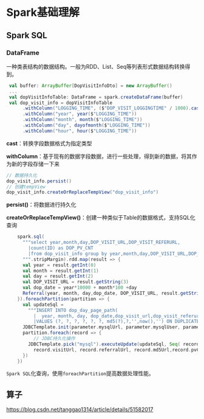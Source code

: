 # Spark基础理解

## Spark SQL

### DataFrame

一种类表结构的数据结构。一般为RDD、List、Seq等列表形式数据结构转换得到。

```scala
 val buffer: ArrayBuffer[DopVisitInfoDto] = new ArrayBuffer()
 ...
 val dopVisitInfoTable: DataFrame = spark.createDataFrame(buffer)
 val dop_visit_info = dopVisitInfoTable
      .withColumn("LOGGING_TIME", ($"DOP_VISIT_LOGGINGTIME" / 1000).cast(TimestampType))
      .withColumn("year", year($"LOGGING_TIME"))
      .withColumn("month", month($"LOGGING_TIME"))
      .withColumn("day", dayofmonth($"LOGGING_TIME"))
      .withColumn("hour", hour($"LOGGING_TIME"))
```

**cast**：转换字段数据格式为指定类型

**withColumn**：基于现有的数据字段数据，进行一些处理，得到新的数据，将其作为新的字段存储一下来

```scala
// 数据持久化
dop_visit_info.persist()
// 创建tempView
dop_visit_info.createOrReplaceTempView("dop_visit_info")
```

**persist()**：将数据进行持久化

**createOrReplaceTempView()**：创建一种类似于Table的数据格式，支持SQL化查询

```scala
    spark.sql(
      """select year,month,day,DOP_VISIT_URL,DOP_VISIT_REFERURL,
        |count(ID) as DOP_PV_CNT
        |from dop_visit_info group by year,month,day,DOP_VISIT_URL,DOP_VISIT_REFERURL
      """.stripMargin).rdd.map(result => {
      val year = result.getInt(0)
      val month = result.getInt(1)
      val day = result.getInt(2)
      val DOP_VISIT_URL = result.getString(3)
      val dop_date = year*10000 + month*100 +day
      Referral(year, month, day,dop_date, DOP_VISIT_URL, result.getString(4),DOP_VISIT_URL+result.getString(4),result.getLong(5))
    }).foreachPartition(partition => {
      val updateSql =
        """INSERT INTO dop_day_page_path(
          |  year, month, day, dop_date,dop_visit_url,dop_visit_referurl,dop_md5_url,dop_pv_cnt,create_by,create_time,update_by)
          |VALUES (?, ?, ?, ?, ?, ?, md5(?),?,'',now(),'') ON DUPLICATE KEY UPDATE dop_pv_cnt = ? """.stripMargin
      JDBCTemplate.init(parameter.mysqlUrl, parameter.mysqlUser, parameter.mysqlPassword,flag="mysql")
      partition.foreach(record => {
          // JDBC持久化操作
        JDBCTemplate.pick("mysql").executeUpdate(updateSql, Seq( record.year, record.month, record.day,record.dopDate,
          record.visitUrl, record.referralUrl, record.md5Url,record.pvCnt, record.pvCnt))
      })
    })
```

`Spark SQL`化查询，使用`foreachPartition`提高数据处理性能。

## 算子

https://blog.csdn.net/tanggao1314/article/details/51582017